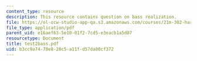 ```yaml
---
content_type: resource
description: This resource contains question on bass realization.
file: https://ol-ocw-studio-app-qa.s3.amazonaws.com/courses/21m-302-harmony-and-counterpoint-ii-spring-2005/b3cc9a7478e820c5a11fd57da80cf372_test2bass.pdf
file_type: application/pdf
parent_uid: e16aef63-5e10-01f2-7cd5-e3eacb1a5d07
resourcetype: Document
title: test2bass.pdf
uid: b3cc9a74-78e8-20c5-a11f-d57da80cf372
---
```

